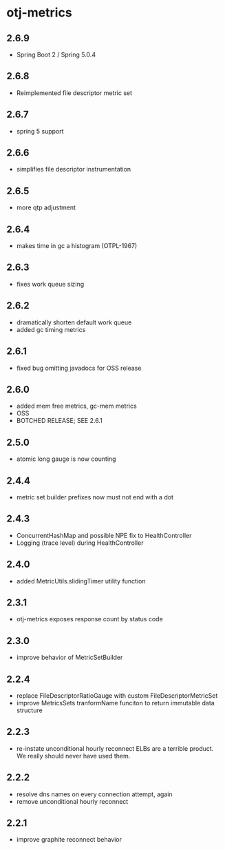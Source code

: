 otj-metrics
===========

2.6.9
-----
* Spring Boot 2 / Spring 5.0.4

2.6.8
-----
* Reimplemented file descriptor metric set

2.6.7
-----

* spring 5 support

2.6.6
-----

* simplifies file descriptor instrumentation

2.6.5
-----

* more qtp adjustment

2.6.4
-----

* makes time in gc a histogram (OTPL-1967)

2.6.3
-----

* fixes work queue sizing

2.6.2
-----

* dramatically shorten default work queue
* added gc timing metrics

2.6.1
-----

* fixed bug omitting javadocs for OSS release

2.6.0
-----

* added mem free metrics, gc-mem metrics
* OSS
* BOTCHED RELEASE; SEE 2.6.1

2.5.0
-----

* atomic long gauge is now counting

2.4.4
-----

* metric set builder prefixes now must not end with a dot

2.4.3
-----
* ConcurrentHashMap and possible NPE fix to HealthController
* Logging (trace level) during HealthController

2.4.0
-----

* added MetricUtils.slidingTimer utility function

2.3.1
-----

* otj-metrics exposes response count by status code

2.3.0
-----

* improve behavior of MetricSetBuilder

2.2.4
-----

* replace FileDescriptorRatioGauge with custom FileDescriptorMetricSet
* improve MetricsSets tranformName funciton to return immutable data structure

2.2.3
-----

* re-instate unconditional hourly reconnect
  ELBs are a terrible product.  We really should never have used them.

2.2.2
-----

* resolve dns names on every connection attempt, again
* remove unconditional hourly reconnect

2.2.1
-----

* improve graphite reconnect behavior
